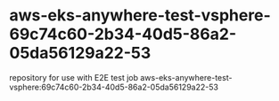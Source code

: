 # aws-eks-anywhere-test-vsphere-69c74c60-2b34-40d5-86a2-05da56129a22-53
repository for use with E2E test job aws-eks-anywhere-test-vsphere:69c74c60-2b34-40d5-86a2-05da56129a22-53
